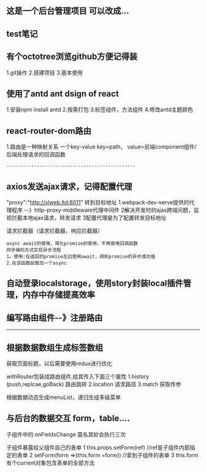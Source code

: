 ## 这是一个后台管理项目 可以改成...
## test笔记
## 有个octotree浏览github方便记得装

1.git操作
2.搭建项目
3.基本使用

## 使用了antd  ant dsign of react
1.安装npm install antd
2.按需打包
3.标签组件，方法组件
4.修改antd主题颜色

## react-router-dom路由
1.路由是一种映射关系 一个key-value   key=path，
    value=前端component组件/后端处理请求的回调函数

    -----------------------------------------------
##  axios发送ajax请求，记得配置代理 

"proxy":"http://xlweb.ltd:8011" 转到目标地址
1.webpack-dev-serve提供的代理程序 --》http-proxy-middleware代理中间件
2解决开发时的ajax跨域问题，监视拦截本地ajax请求，转发请求
3配置代理是为了配置转发目标地址

请求拦截器（请求拦截器，响应拦截器）


    async await的使用，简化promise的使用，不再使用回调函数
    同步编码方式实现异步流程
    1。使用:在返回的promise左边使用await，得到promise的异步成功值
    2.在该函数前面加一个async

## 自动登录localstorage，使用story封装local插件管理，内存中存储提高效率
## 编写路由组件--》注册路由
----------------------------------------------------------
## 根据数据数组生成标签数组
获取页面标题，以后需要使用redux进行优化

withRouter包装成路由组件,给其传入下面三个属性
1.history  (push,replcae,goBack) 路由跳转
2.location   请求路径
3.match   获取传参

根据数据动态生成menuList，递归生成多级菜单

## 与后台的数据交互 form，table....
子组件中的 onFieldsChange 莫名其妙会执行三次

子组件暴露给父组件自己的表单
1 this.props.setForm(ref)   //ref是子组件内部指定的表单
2 setForm(form =>{this.form =form})  //拿到子组件的表单
3 this.form 有个current对象包含表单的全部方法